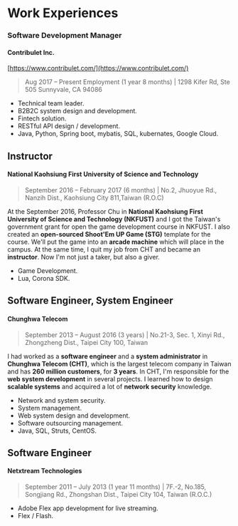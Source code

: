 # Work Experiences

### Software Development Manager

#### Contribulet Inc. 

[https://www.contribulet.com/](https://www.contribulet.com/)

> Aug 2017 – Present Employment \(1 year 8 months\) \| 1298 Kifer Rd, Ste 505 Sunnyvale, CA 94086

* Technical team leader.
* B2B2C system design and development.
* Fintech solution.
* RESTful API design / development.
* Java, Python, Spring boot, mybatis, SQL, kubernates, Google Cloud.

## Instructor

#### National Kaohsiung First University of Science and Technology 

> September 2016 – February 2017 \(6 months\) \| No.2, Jhuoyue Rd., Nanzih Dist., Kaohsiung City 811,Taiwan \(R.O.C\)

At the September 2016, Professor Chu in **National Kaohsiung First University of Science and Technology \(NKFUST\)** and I got the Taiwan's government grant for open the game development course in NKFUST. I also created an **open-sourced Shoot'Em UP Game \(STG\)** template for the course. We'll put the game into an **arcade machine** which will place in the campus. At the same time, I quit my job from CHT and became an **instructor**. Now I'm not just a taker, but also a giver.

* Game Development.
* Lua, Corona SDK.

## Software Engineer, System Engineer

#### Chunghwa Telecom 

> September 2013 – August 2016 \(3 years\) \| No.21-3, Sec. 1, Xinyi Rd., Zhongzheng Dist., Taipei City 100, Taiwan

I had worked as a **software engineer** and a **system administrator** in **Chunghwa Telecom \(CHT\)**, which is the largest telecom company in Taiwan and has **260 million customers**, for **3 years**. In CHT, I'm responsible for the **web system development** in several projects. I learned how to design **scalable systems** and acquired a lot of **network security** knowledge.

* Network and system security.
* System management.
* Web system design and development.
* Software outsourcing management.
* Java, SQL, Struts, CentOS.

## Software Engineer

#### Netxtream Technologies 

> September 2011 – July 2013 \(1 year 11 months\) \| 7F.-2, No.185, Songjiang Rd., Zhongshan Dist., Taipei City 104, Taiwan \(R.O.C.\)

* Adobe Flex app development for live streaming.
* Flex / Flash.

